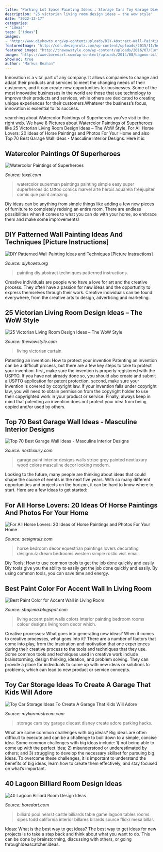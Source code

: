 ```yaml
---
title: "Parking Lot Space Painting Ideas : Storage Cars Toy Garage Diecast Disney Create Adore Parking Hacks"
description: "25 victorian living room design ideas – the wow style"
date: "2022-12-17"
categories:
- "ideas"
tags: ["ideas"]
images:
- "http://www.diyhowto.org/wp-content/uploads/DIY-Abstract-Wall-Painting-DIY-Wall-Painting-Ideas-Techniques-Tutorials-DIYHowto.jpg"
featuredImage: "http://cdn.designrulz.com/wp-content/uploads/2015/11/horse-designrulz-15.jpg"
featured_image: "http://thewowstyle.com/wp-content/uploads/2016/07/Curtain-Victorian-Living-Room-Design.jpg"
image: "https://www.boredart.com/wp-content/uploads/2014/08/Lagoon-billiard-room-Design-Ideas-8.jpg"
ShowToc: true
author: "Markus Beahan"
---
```



Innovation is a vital part of any company. It allows companies to change and adapt their products and services to meet the changing needs of their customers, and it can create new opportunities for businesses. Some of the most innovative businesses in the world are those that use technology to improve their products and services, while others are dedicated to creating unique experiences for their customers.Whatever the business’s focus, innovation is essential to its success.

	

		
searching about Watercolor Paintings of Superheroes you've visit to the right web. We have 8 Pictures about Watercolor Paintings of Superheroes like 25 Victorian Living Room Design Ideas – The WoW Style, For All Horse Lovers: 20 Ideas of Horse Paintings and Photos For Your Home and also Top 70 Best Garage Wall Ideas - Masculine Interior Designs. Here it is:
		
    
## Watercolor Paintings Of Superheroes

<img loading=lazy src="http://www.toxel.com/wp-content/uploads/2014/05/superwatercolor03.jpg" onerror="this.onerror=null;this.src='https://tse3.mm.bing.net/th?id=OIP.XLoJAHo6FWk8ou7QneZBsgHaKh&amp;pid=15.1';" alt="Watercolor Paintings of Superheroes">

_Source: toxel.com_

>watercolor superman paintings painting simple easy super superheroes dc tattoo comics marvel arte herois aquarela freejupiter comic que paint amazing. 

	

Diy ideas can be anything from simple things like adding a few new pieces of furniture to completely redoing an entire room. There are endless possibilities when it comes to what you can do with your home, so embrace them and make some improvements!

    
## DIY Patterned Wall Painting Ideas And Techniques [Picture Instructions]

<img loading=lazy src="http://www.diyhowto.org/wp-content/uploads/DIY-Abstract-Wall-Painting-DIY-Wall-Painting-Ideas-Techniques-Tutorials-DIYHowto.jpg" onerror="this.onerror=null;this.src='https://tse1.mm.bing.net/th?id=OIP.qw1TXy-QcfslpGr6L20ETwHaJ8&amp;pid=15.1';" alt="DIY Patterned Wall Painting Ideas and Techniques [Picture Instructions]">

_Source: diyhowto.org_

>painting diy abstract techniques patterned instructions. 

	

Creative individuals are people who have a love for art and the creative process. They often have a passion for new ideas and the opportunity to express themselves through their work. Creative individuals can be found everywhere, from the creative arts to design, advertising and marketing.

    
## 25 Victorian Living Room Design Ideas – The WoW Style

<img loading=lazy src="http://thewowstyle.com/wp-content/uploads/2016/07/Curtain-Victorian-Living-Room-Design.jpg" onerror="this.onerror=null;this.src='https://tse2.mm.bing.net/th?id=OIP.wwrK8zYE9mZI1dlOTaBDiQHaKY&amp;pid=15.1';" alt="25 Victorian Living Room Design Ideas – The WoW Style">

_Source: thewowstyle.com_

>living victorian curtain. 

	

Patenting an invention: How to protect your invention
Patenting an invention can be a difficult process, but there are a few key steps to take to protect your invention. first, make sure the invention is properly registered with the USPTO. If you have not already done so, you should also create and submit a USPTO application for patent protection. second, make sure your invention is covered by copyright law. If your invention falls under copyright law, you will need to obtain permission from the copyright holder to use their copyrighted work in your product or service. Finally, always keep in mind that patenting an invention does not protect your idea from being copied and/or used by others.

    
## Top 70 Best Garage Wall Ideas - Masculine Interior Designs

<img loading=lazy src="http://nextluxury.com/wp-content/uploads/grey-and-black-with-red-stripe-garage-wall-ideas-paint.jpg" onerror="this.onerror=null;this.src='https://tse4.mm.bing.net/th?id=OIP.THPHTL-K2l-U4Iwe5G_MwAHaFj&amp;pid=15.1';" alt="Top 70 Best Garage Wall Ideas - Masculine Interior Designs">

_Source: nextluxury.com_

>garage paint interior designs walls stripe grey painted nextluxury wood colors masculine decor looking modern. 

	

Looking to the future, many people are thinking about ideas that could shape the course of events in the next five years. With so many different opportunities and projects on the horizon, it can be hard to know where to start. Here are a few ideas to get started: 

    
## For All Horse Lovers: 20 Ideas Of Horse Paintings And Photos For Your Home

<img loading=lazy src="http://cdn.designrulz.com/wp-content/uploads/2015/11/horse-designrulz-15.jpg" onerror="this.onerror=null;this.src='https://tse1.mm.bing.net/th?id=OIP.7koUyoBty5aSB4T6rd4zVgHaKM&amp;pid=15.1';" alt="For All Horse Lovers: 20 Ideas of Horse Paintings and Photos For Your Home">

_Source: designrulz.com_

>horse bedroom decor equestrian paintings lovers decorating designrulz dream bedrooms western simple rustic visit email. 

	

Diy Tools: How to use common tools to get the job done quickly and easily
Diy tools give you the ability to easily get the job done quickly and easily. By using common tools, you can save time and energy.

    
## Best Paint Color For Accent Wall In Living Room

<img loading=lazy src="http://3.bp.blogspot.com/-zNW9Um0iWY4/VVhDnS2BXhI/AAAAAAAALdY/JHQmWtyAZrk/s640/best-color-for-accent-wall-in-living-room%2B(FILEminimizer).jpg" onerror="this.onerror=null;this.src='https://tse3.mm.bing.net/th?id=OIP.7qdaHWWzd8-JD99cGMHSFQHaEs&amp;pid=15.1';" alt="Best Paint Color for Accent Wall in Living Room">

_Source: sbajema.blogspot.com_

>living accent paint walls colors interior painting bedroom rooms colour designs livingroom decor which. 

	

Creative processes: What goes into generating new ideas?
When it comes to creative processes, what goes into it? There are a number of factors that come into play, from the inspiration and motivation that one experiences during their creative process to the tools and techniques that they use. Some common tools and techniques used in creative work include brainstorming, design thinking, ideation, and problem solving. They can provide a place for individuals to come up with new ideas or solutions to problems, which can lead to new product or service concepts.

    
## Toy Car Storage Ideas To Create A Garage That Kids Will Adore

<img loading=lazy src="https://mykarmastream.com/wp-content/uploads/2018/02/toy-car-storage-14.jpg" onerror="this.onerror=null;this.src='https://tse3.mm.bing.net/th?id=OIP.mW4fExWP7T3_dyGku74XlgHaFj&amp;pid=15.1';" alt="Toy Car Storage Ideas To Create A Garage That Kids Will Adore">

_Source: mykarmastream.com_

>storage cars toy garage diecast disney create adore parking hacks. 

	

What are some common challenges with big ideas?
Big ideas are often difficult to execute and can be a challenge to boil down to a simple, concise idea. Some common challenges with big ideas include: 1) not being able to come up with the perfect idea; 2) misunderstood or underestimated by others; and 3) struggling to develop the necessary skillset for pursuing big ideas. To overcome these challenges, it is important to understand the benefits of big ideas, learn how to create them effectively, and stay focused on what’s important.

    
## 40 Lagoon Billiard Room Design Ideas

<img loading=lazy src="https://www.boredart.com/wp-content/uploads/2014/08/Lagoon-billiard-room-Design-Ideas-8.jpg" onerror="this.onerror=null;this.src='https://tse2.mm.bing.net/th?id=OIP.07TmlUHmJSykfMgqtpFQngHaLG&amp;pid=15.1';" alt="40 Lagoon Billiard Room Design Ideas">

_Source: boredart.com_

>billiard pool hearst castle billiards table game lagoon tables rooms sipes todd california interior billares billards source flickr mesa billar. 

	

Ideas: What is the best way to get ideas?
The best way to get ideas for new projects is to take a step back and think about what you want to do. This can be done by brainstorming, discussing with others, or going throughIdeascatcher.ideas.

